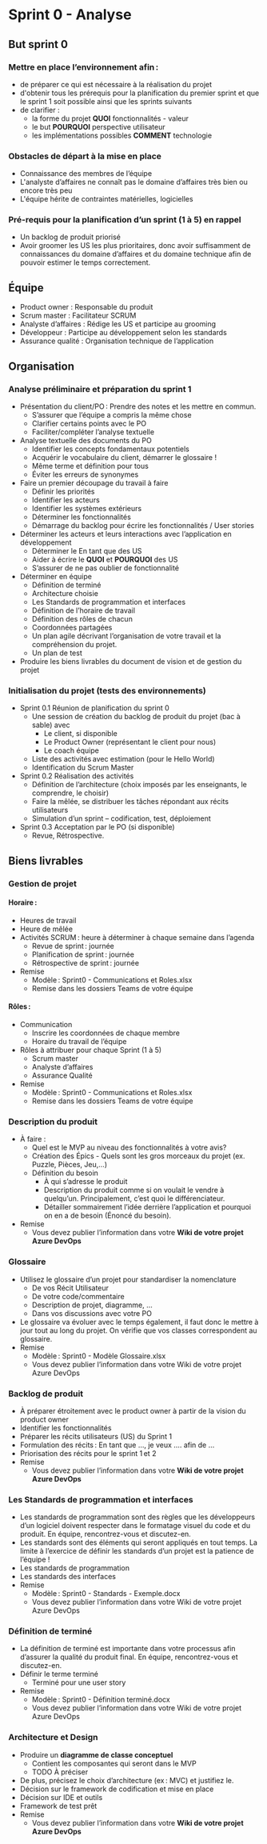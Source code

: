# Sprint 0 - Analyse

## But sprint 0

### Mettre en place l’environnement afin :

- de préparer ce qui est nécessaire à la réalisation du projet
- d'obtenir tous les prérequis pour la planification du premier sprint et que le sprint 1 soit possible ainsi que les sprints suivants
- de clarifier :
  - la forme du projet **QUOI** fonctionnalités - valeur
  - le but **POURQUOI** perspective utilisateur
  - les implémentations possibles **COMMENT** technologie

### Obstacles de départ à la mise en place

- Connaissance des membres de l’équipe
- L'analyste d’affaires ne connaît pas le domaine d’affaires très bien ou encore très peu
- L'équipe hérite de contraintes matérielles, logicielles

### Pré-requis pour la planification d’un sprint (1 à 5) en rappel

- Un backlog de produit priorisé
- Avoir groomer les US les plus prioritaires, donc avoir suffisamment de connaissances du domaine d’affaires et du domaine technique afin de pouvoir estimer le temps correctement.

## Équipe

- Product owner : Responsable du produit
- Scrum master : Facilitateur SCRUM
- Analyste d’affaires : Rédige les US et participe au grooming
- Développeur : Participe au développement selon les standards
- Assurance qualité : Organisation technique de l’application

## Organisation

### Analyse préliminaire et préparation du sprint 1

- Présentation du client/PO : Prendre des notes et les mettre en commun.
  - S’assurer que l’équipe a compris la même chose
  - Clarifier certains points avec le PO
  - Faciliter/compléter l’analyse textuelle
- Analyse textuelle des documents du PO
  - Identifier les concepts fondamentaux potentiels
  - Acquérir le vocabulaire du client, démarrer le glossaire !
  - Même terme et définition pour tous
  - Éviter les erreurs de synonymes
- Faire un premier découpage du travail à faire
  - Définir les priorités
  - Identifier les acteurs
  - Identifier les systèmes extérieurs
  - Déterminer les fonctionnalités
  - Démarrage du backlog pour écrire les fonctionnalités / User stories
- Déterminer les acteurs et leurs interactions avec l’application en développement
  - Déterminer le En tant que des US
  - Aider à écrire le **QUOI** et **POURQUOI** des US
  - S’assurer de ne pas oublier de fonctionnalité
- Déterminer en équipe
  - Définition de terminé
  - Architecture choisie
  - Les Standards de programmation et interfaces
  - Définition de l’horaire de travail
  - Définition des rôles de chacun
  - Coordonnées partagées
  - Un plan agile décrivant l’organisation de votre travail et la compréhension du projet.
  - Un plan de test
- Produire les biens livrables du document de vision et de gestion du projet

### Initialisation du projet (tests des environnements)

- Sprint 0.1 Réunion de planification du sprint 0
  - Une session de création du backlog de produit du projet (bac à sable) avec
    - Le client, si disponible
    - Le Product Owner (représentant le client pour nous)
    - Le coach équipe
  - Liste des activités avec estimation (pour le Hello World)
  - Identification du Scrum Master
- Sprint 0.2 Réalisation des activités
  - Définition de l’architecture (choix imposés par les enseignants, le comprendre, le choisir)
  - Faire la mêlée, se distribuer les tâches répondant aux récits utilisateurs
  - Simulation d’un sprint – codification, test, déploiement
- Sprint 0.3 Acceptation par le PO (si disponible)
  - Revue, Rétrospective.

## Biens livrables

### Gestion de projet

#### Horaire :

- Heures de travail
- Heure de mêlée
- Activités SCRUM : heure à déterminer à chaque semaine dans l’agenda
  - Revue de sprint : journée
  - Planification de sprint : journée
  - Rétrospective de sprint : journée
- Remise
  - Modèle : Sprint0 - Communications et Roles.xlsx
  - Remise dans les dossiers Teams de votre équipe

#### Rôles :

- Communication
  - Inscrire les coordonnées de chaque membre
  - Horaire du travail de l’équipe
- Rôles à attribuer pour chaque Sprint (1 à 5)
  - Scrum master
  - Analyste d’affaires
  - Assurance Qualité
- Remise
  - Modèle : Sprint0 - Communications et Roles.xlsx
  - Remise dans les dossiers Teams de votre équipe

### Description du produit

- À faire :
  - Quel est le MVP au niveau des fonctionnalités à votre avis?
  - Création des Épics - Quels sont les gros morceaux du projet (ex. Puzzle, Pièces, Jeu,…)
  - Définition du besoin 
    - À qui s’adresse le produit
    - Description du produit comme si on voulait le vendre à quelqu’un. Principalement, c’est quoi le différenciateur.
    - Détailler sommairement l’idée derrière l’application et pourquoi on en a de besoin (Énoncé du besoin).
- Remise
  - Vous devez publier l’information dans votre **Wiki de votre projet Azure DevOps**

### Glossaire

- Utilisez le glossaire d’un projet pour standardiser la nomenclature
  - De vos Récit Utilisateur
  - De votre code/commentaire
  - Description de projet, diagramme, …
  - Dans vos discussions avec votre PO
- Le glossaire va évoluer avec le temps également, il faut donc le mettre à jour tout au long du projet. On vérifie que vos classes correspondent au glossaire.
- Remise
  - Modèle : Sprint0 - Modèle Glossaire.xlsx
  - Vous devez publier l’information dans votre Wiki de votre projet Azure DevOps

### Backlog de produit

- À préparer étroitement avec le product owner à partir de la vision du product owner
- Identifier les fonctionnalités
- Préparer les récits utilisateurs (US) du Sprint 1
- Formulation des récits : En tant que …, je veux …. afin de …
- Priorisation des récits pour le sprint 1 et 2
- Remise
  - Vous devez publier l’information dans votre **Wiki de votre projet Azure DevOps**

### Les Standards de programmation et interfaces

- Les standards de programmation sont des règles que les développeurs d’un logiciel doivent respecter dans le formatage visuel du code et du produit. En équipe, rencontrez-vous et discutez-en.
- Les standards sont des éléments qui seront appliqués en tout temps. La limite à l’exercice de définir les standards d’un projet est la patience de l’équipe !
- Les standards de programmation
- Les standards des interfaces
- Remise
  - Modèle : Sprint0 - Standards - Exemple.docx
  - Vous devez publier l’information dans votre Wiki de votre projet Azure DevOps

### Définition de terminé

- La définition de terminé est importante dans votre processus afin d’assurer la qualité du produit final. En équipe, rencontrez-vous et discutez-en.
- Définir le terme terminé
  - Terminé pour une user story
- Remise
  - Modèle : Sprint0 - Définition terminé.docx
  - Vous devez publier l’information dans votre Wiki de votre projet Azure DevOps

### Architecture et Design

- Produire un **diagramme de classe conceptuel**
  - Contient les composantes qui seront dans le MVP
  - TODO À préciser
- De plus, précisez le choix d’architecture (ex : MVC) et justifiez le.
- Décision sur le framework de codification et mise en place
- Décision sur IDE et outils
- Framework de test prêt
- Remise
  - Vous devez publier l’information dans votre **Wiki de votre projet Azure DevOps**
